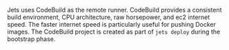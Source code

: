 Jets uses CodeBuild as the remote runner. CodeBuild provides a consistent build environment, CPU architecture, raw horsepower, and ec2 internet speed. The faster internet speed is particularly useful for pushing Docker images. The CodeBuild project is created as part of `jets deploy` during the bootstrap phase.
